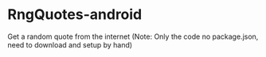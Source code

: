 # RngQuotes-android
Get a random quote from the internet (Note: Only the code no package.json, need to download and setup by hand)
